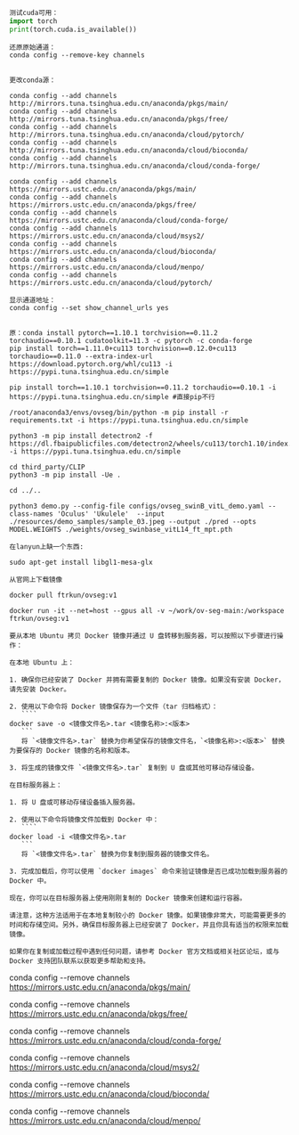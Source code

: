 ```python
测试cuda可用：
import torch
print(torch.cuda.is_available())
```

```shell
还原原始通道：
conda config --remove-key channels


更改conda源：

conda config --add channels http://mirrors.tuna.tsinghua.edu.cn/anaconda/pkgs/main/
conda config --add channels http://mirrors.tuna.tsinghua.edu.cn/anaconda/pkgs/free/
conda config --add channels http://mirrors.tuna.tsinghua.edu.cn/anaconda/cloud/pytorch/
conda config --add channels http://mirrors.tuna.tsinghua.edu.cn/anaconda/cloud/bioconda/
conda config --add channels http://mirrors.tuna.tsinghua.edu.cn/anaconda/cloud/conda-forge/

conda config --add channels https://mirrors.ustc.edu.cn/anaconda/pkgs/main/
conda config --add channels https://mirrors.ustc.edu.cn/anaconda/pkgs/free/
conda config --add channels https://mirrors.ustc.edu.cn/anaconda/cloud/conda-forge/
conda config --add channels https://mirrors.ustc.edu.cn/anaconda/cloud/msys2/
conda config --add channels https://mirrors.ustc.edu.cn/anaconda/cloud/bioconda/
conda config --add channels https://mirrors.ustc.edu.cn/anaconda/cloud/menpo/
conda config --add channels https://mirrors.ustc.edu.cn/anaconda/cloud/pytorch/

显示通道地址：
conda config --set show_channel_urls yes


```

```
原：conda install pytorch==1.10.1 torchvision==0.11.2 torchaudio==0.10.1 cudatoolkit=11.3 -c pytorch -c conda-forge
pip install torch==1.11.0+cu113 torchvision==0.12.0+cu113 torchaudio==0.11.0 --extra-index-url https://download.pytorch.org/whl/cu113 -i https://pypi.tuna.tsinghua.edu.cn/simple

pip install torch==1.10.1 torchvision==0.11.2 torchaudio==0.10.1 -i https://pypi.tuna.tsinghua.edu.cn/simple #直接pip不行
```

```
/root/anaconda3/envs/ovseg/bin/python -m pip install -r requirements.txt -i https://pypi.tuna.tsinghua.edu.cn/simple

python3 -m pip install detectron2 -f https://dl.fbaipublicfiles.com/detectron2/wheels/cu113/torch1.10/index.html -i https://pypi.tuna.tsinghua.edu.cn/simple

cd third_party/CLIP
python3 -m pip install -Ue .

cd ../..
```

```shell
python3 demo.py --config-file configs/ovseg_swinB_vitL_demo.yaml --class-names 'Oculus' 'Ukulele'  --input ./resources/demo_samples/sample_03.jpeg --output ./pred --opts MODEL.WEIGHTS ./weights/ovseg_swinbase_vitL14_ft_mpt.pth 
```

```shell
在lanyun上缺一个东西:

sudo apt-get install libgl1-mesa-glx
```

```shell
从官网上下载镜像

docker pull ftrkun/ovseg:v1

docker run -it --net=host --gpus all -v ~/work/ov-seg-main:/workspace ftrkun/ovseg:v1
```

~~~shell
要从本地 Ubuntu 拷贝 Docker 镜像并通过 U 盘转移到服务器，可以按照以下步骤进行操作：

在本地 Ubuntu 上：

1. 确保你已经安装了 Docker 并拥有需要复制的 Docker 镜像。如果没有安装 Docker，请先安装 Docker。

2. 使用以下命令将 Docker 镜像保存为一个文件（tar 归档格式）：
   ````
docker save -o <镜像文件名>.tar <镜像名称>:<版本>
   ```
   将 `<镜像文件名>.tar` 替换为你希望保存的镜像文件名，`<镜像名称>:<版本>` 替换为要保存的 Docker 镜像的名称和版本。

3. 将生成的镜像文件 `<镜像文件名>.tar` 复制到 U 盘或其他可移动存储设备。

在目标服务器上：

1. 将 U 盘或可移动存储设备插入服务器。

2. 使用以下命令将镜像文件加载到 Docker 中：
   ````
docker load -i <镜像文件名>.tar
   ```
   将 `<镜像文件名>.tar` 替换为你复制到服务器的镜像文件名。

3. 完成加载后，你可以使用 `docker images` 命令来验证镜像是否已成功加载到服务器的 Docker 中。

现在，你可以在目标服务器上使用刚刚复制的 Docker 镜像来创建和运行容器。

请注意，这种方法适用于在本地复制较小的 Docker 镜像。如果镜像非常大，可能需要更多的时间和存储空间。另外，确保目标服务器上已经安装了 Docker，并且你具有适当的权限来加载镜像。

如果你在复制或加载过程中遇到任何问题，请参考 Docker 官方文档或相关社区论坛，或与 Docker 支持团队联系以获取更多帮助和支持。
~~~

conda config --remove channels https://mirrors.ustc.edu.cn/anaconda/pkgs/main/ 

conda config --remove channels https://mirrors.ustc.edu.cn/anaconda/pkgs/free/ 

conda config --remove channels https://mirrors.ustc.edu.cn/anaconda/cloud/conda-forge/ 

conda config --remove channels https://mirrors.ustc.edu.cn/anaconda/cloud/msys2/ 

conda config --remove channels https://mirrors.ustc.edu.cn/anaconda/cloud/bioconda/ 

conda config --remove channels https://mirrors.ustc.edu.cn/anaconda/cloud/menpo/
